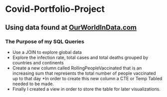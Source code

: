 # Covid-Portfolio-Project
## Using data found at [OurWorldInData.com](https://ourworldindata.org/covid-deaths)
### The Purpose of my SQL Queries
* Use a JOIN to explore global data 
* Explore the infection rate, total cases and total deaths grouped by countries and continents 
* Create a new column called RollingPeopleVaccinated that is an increasing sum that represents the total number of people vaccinated up to that day
*In order to create this new column a CTE or Temp Tabled needed to be made.
* Finally I created a view in order to store the table for later visualizations.
